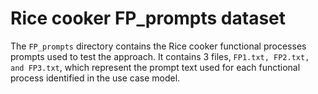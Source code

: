 # Rice cooker FP_prompts dataset
The `FP_prompts` directory contains the Rice cooker functional processes prompts used to test the approach. It contains 3 files, `FP1.txt, FP2.txt, and FP3.txt`, which represent the prompt text used for each functional process identified in the use case model.